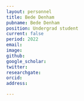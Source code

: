 ```yaml
---
layout: personnel
title: Bede Denham
pubname: Bede Denham
position: Undergrad student
current: false
period: 2022
email: 
image: 
github: 
google_scholar: 
twitter: 
researchgate: 
orcid: 
address: 

---
```

